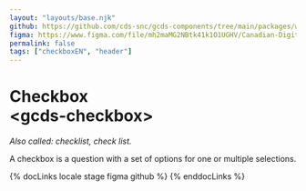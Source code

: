 ```yaml
---
layout: "layouts/base.njk"
github: https://github.com/cds-snc/gcds-components/tree/main/packages/web/src/components/gcds-checkbox
figma: https://www.figma.com/file/mh2maMG2NBtk41k1O1UGHV/Canadian-Digital-Service%E2%80%A8---GC-Design-System?node-id=2760%3A8318&t=ciEmm7GYyGAY73zZ-0
permalink: false
tags: ["checkboxEN", "header"]
---
```


# Checkbox<br>&lt;gcds-checkbox&gt;

_Also called: checklist, check list._

A checkbox is a question with a set of options for one or multiple selections.

{% docLinks locale stage figma github %}
{% enddocLinks %}

<div class="b-sm b-gray px-250 pt-400 mt-400 mb-500">
  <gcds-fieldset
    fieldset-id="fieldset"
    legend="Checkbox legend"
    hint="Fieldset hint."
  >
    <gcds-checkbox
      checkbox-id="form-check-1"
      label="Checkbox option"
      hint="This is a description or example to make it clearer."
      name="radio"
      checked
    ></gcds-checkbox>
    <gcds-checkbox
      checkbox-id="form-check-2"
      label="Checkbox option"
      hint="This is a description or example to make it clearer."
      name="radio"
    ></gcds-checkbox>
  </gcds-fieldset>
</div>
